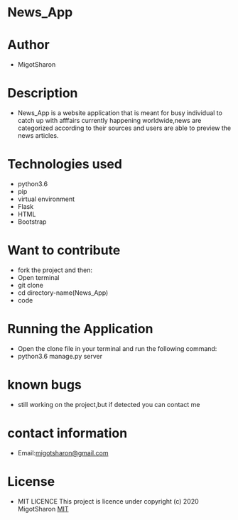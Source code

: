 # News_App

# Author

* MigotSharon

# Description
* News_App is a website application that is meant for busy individual to catch up with afffairs currently happening worldwide,news are categorized according to their sources and users are able to preview the news articles.

# Technologies used
* python3.6
* pip
* virtual environment
* Flask
* HTML
* Bootstrap

# Want to contribute
* fork the project and then:
* Open terminal
* git clone
* cd directory-name(News_App) 
* code

# Running the Application
* Open the clone file in your terminal and run the following command:
* python3.6 manage.py server

# known bugs
* still working on the project,but if detected you can contact me

# contact information
* Email:migotsharon@gmail.com

# License
* MIT LICENCE</a>
This  project is licence under <a href="https://opensource.org/licenses/MIT"></a>
copyright (c) 2020 MigotSharon
[MIT](https://github.com/MigotSharon/News_App/blob/master/LICENSE)

